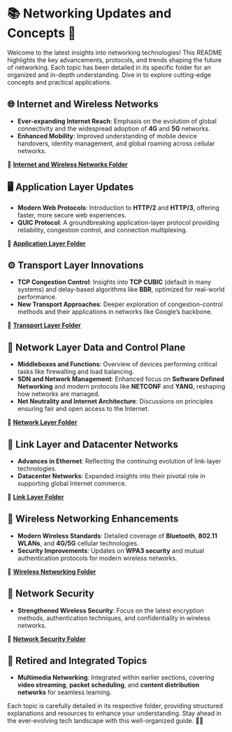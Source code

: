 # 📚 **Networking Updates and Concepts** 🚀

Welcome to the latest insights into networking technologies! This README highlights the key advancements, protocols, and trends shaping the future of networking. Each topic has been detailed in its specific folder for an organized and in-depth understanding. Dive in to explore cutting-edge concepts and practical applications.  

## 🌐 **Internet and Wireless Networks**
- **Ever-expanding Internet Reach**: Emphasis on the evolution of global connectivity and the widespread adoption of **4G** and **5G** networks.  
- **Enhanced Mobility**: Improved understanding of mobile device handovers, identity management, and global roaming across cellular networks.  

📂 **[Internet and Wireless Networks Folder](./internet-wireless-networks/)**  

## 🖥️ **Application Layer Updates**
- **Modern Web Protocols**: Introduction to **HTTP/2** and **HTTP/3**, offering faster, more secure web experiences.  
- **QUIC Protocol**: A groundbreaking application-layer protocol providing reliability, congestion control, and connection multiplexing.  

📂 **[Application Layer Folder](./application-layer/)**  

## ⚙️ **Transport Layer Innovations**
- **TCP Congestion Control**: Insights into **TCP CUBIC** (default in many systems) and delay-based algorithms like **BBR**, optimized for real-world performance.  
- **New Transport Approaches**: Deeper exploration of congestion-control methods and their applications in networks like Google’s backbone.  

📂 **[Transport Layer Folder](./transport-layer/)**  

## 📡 **Network Layer Data and Control Plane**
- **Middleboxes and Functions**: Overview of devices performing critical tasks like firewalling and load balancing.  
- **SDN and Network Management**: Enhanced focus on **Software Defined Networking** and modern protocols like **NETCONF** and **YANG**, reshaping how networks are managed.  
- **Net Neutrality and Internet Architecture**: Discussions on principles ensuring fair and open access to the Internet.  

📂 **[Network Layer Folder](./network-layer/)**  

## 🔗 **Link Layer and Datacenter Networks**
- **Advances in Ethernet**: Reflecting the continuing evolution of link-layer technologies.  
- **Datacenter Networks**: Expanded insights into their pivotal role in supporting global Internet commerce.  

📂 **[Link Layer Folder](./link-layer/)**  

## 📶 **Wireless Networking Enhancements**
- **Modern Wireless Standards**: Detailed coverage of **Bluetooth**, **802.11 WLANs**, and **4G/5G** cellular technologies.  
- **Security Improvements**: Updates on **WPA3 security** and mutual authentication protocols for modern wireless networks.  

📂 **[Wireless Networking Folder](./wireless-networking/)**  

## 🔐 **Network Security**
- **Strengthened Wireless Security**: Focus on the latest encryption methods, authentication techniques, and confidentiality in wireless networks.  

📂 **[Network Security Folder](./network-security/)**  

## 🌟 **Retired and Integrated Topics**
- **Multimedia Networking**: Integrated within earlier sections, covering **video streaming**, **packet scheduling**, and **content distribution networks** for seamless learning.  

Each topic is carefully detailed in its respective folder, providing structured explanations and resources to enhance your understanding. Stay ahead in the ever-evolving tech landscape with this well-organized guide. 🚀✨  